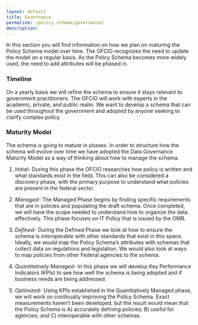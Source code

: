 ```yaml
---
layout: default
title: Governance
permalink: /policy_schema/governance/
description: 
---
```


In this section you will find information on how we plan on maturing the Policy Schema model over time.  The OFCIO recognizes the need to update the model on a regular basis.  As the Policy Schema becomes more widely used, the need to add attributes will be phased in.  
### Timeline
On a yearly basis we will refine the schema to ensure it stays relevant to government practitioners. The OFCIO will work with experts in the academic, private, and public realm. We want to develop a schema that can be used throughout the government and adopted by anyone seeking to clarify complex policy.
### Maturity Model
The schema is going to mature in phases. In order to structure how the schema will evolve over time we have adopted the Data Governance Maturity Model as a way of thinking about how to manage the schema.
1.    _Initial_- During this phase the OFCIO researches how policy is written and what standards exist in the field. This can also be considered a discovery phase, with the primary purpose to understand what policies are present in the federal sector.

2.    _Managed_- The Managed Phase begins by finding specific requirements that are in policies and populating the draft schema. Once completed, we will have the scope needed to understand how to organize the data effectively. This phase focuses on IT Policy that is issued by the OMB.

3.    _Defined_- During the Defined Phase we look at how to ensure the schema is interoperable with other standards that exist in this space. Ideally, we would map the Policy Schema’s attributes with schemas that collect data on regulations and legislation. We would also look at ways to map policies from other Federal agencies to the schema.

4.    _Quantitatively Managed_- In this phase we will develop Key Performance Indicators (KPIs) to see how well the schema is being adopted and if business needs are being addressed.

5.    _Optimized_- Using KPIs established in the Quantitatively Managed phase, we will work on continually improving the Policy Schema.  Exact measurements haven’t been developed, but the result would mean that the Policy Schema is A) accurately defining policies; B) useful for agencies; and C) interoperable with other schemas.
